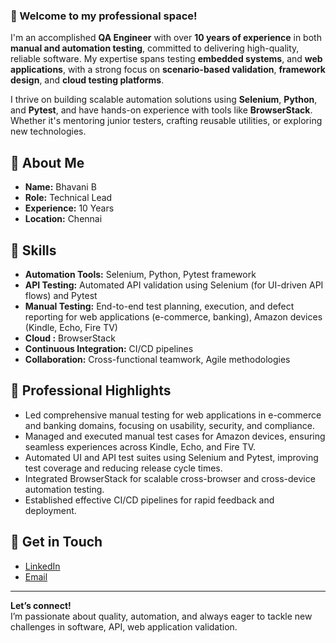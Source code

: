 ### 👋 Welcome to my professional space!

I'm an accomplished **QA Engineer** with over **10 years of experience** in both **manual and automation testing**, committed to delivering high-quality, reliable software. My expertise spans testing **embedded systems**, and **web applications**, with a strong focus on **scenario-based validation**, **framework design**, and **cloud testing platforms**.

I thrive on building scalable automation solutions using **Selenium**, **Python**, and **Pytest**, and have hands-on experience with tools like **BrowserStack**. Whether it's mentoring junior testers, crafting reusable utilities, or exploring new technologies.


## 🔹 About Me

- **Name:** Bhavani B
- **Role:** Technical Lead
- **Experience:** 10 Years
- **Location:** Chennai

## 🔹 Skills

- **Automation Tools:** Selenium, Python, Pytest framework
- **API Testing:** Automated API validation using Selenium (for UI-driven API flows) and Pytest
- **Manual Testing:** End-to-end test planning, execution, and defect reporting for web applications (e-commerce, banking), Amazon devices (Kindle, Echo, Fire TV)
- **Cloud :** BrowserStack
- **Continuous Integration:** CI/CD pipelines
- **Collaboration:** Cross-functional teamwork, Agile methodologies

## 🔹 Professional Highlights

- Led comprehensive manual testing for web applications in e-commerce and banking domains, focusing on usability, security, and compliance.
- Managed and executed manual test cases for Amazon devices, ensuring seamless experiences across Kindle, Echo, and Fire TV.
- Automated UI and API test suites using Selenium and Pytest, improving test coverage and reducing release cycle times.
- Integrated BrowserStack for scalable cross-browser and cross-device automation testing.
- Established effective CI/CD pipelines for rapid feedback and deployment.

## 🔹 Get in Touch

- [LinkedIn](https://www.linkedin.com/in/bhavani-balaji-728595215/)
- [Email](mailto:bhavanibalaji13@gmail.com)

---

**Let’s connect!**  
I’m passionate about quality, automation, and always eager to tackle new challenges in software, API, web application validation.
